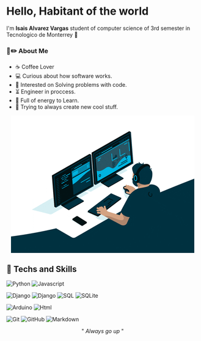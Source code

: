 # Hello, Habitant of the world


I'm **Isais Alvarez Vargas** student of computer science of 3rd semester in Tecnologico de Monterrey :ram:

### :notebook::pencil2: About Me 
* :coffee: Coffee Lover
* :computer: Curious about how software works.
* :mag_right: Interested on Solving problems with code.
* :hourglass_flowing_sand: Engineer in proccess.
* :battery: Full of energy to Learn.
* :pencil: Trying to always create new cool stuff.

<div align="center">
    <img src="docs/gifs/codegif.gif" alt="Code Gif" align="center">
</div>

## :wrench: Techs and Skills
![Python](https://img.shields.io/badge/-Python-lightgrey?logo=python)
![Javascript](https://img.shields.io/badge/-JavaScript-lightgrey?logo=javascript)

![Django](https://img.shields.io/badge/-Django-blue?logo=django)
![Django](https://img.shields.io/badge/-Flask-blue?logo=flask)
![SQL](https://img.shields.io/badge/-MySQL-lightgrey?logo=mysql)
![SQLite](https://img.shields.io/badge/-SQLite-lightgrey?logo=sqlite)


![Arduino](https://img.shields.io/badge/-Arduino-lightgrey?logo=arduino)
![Html](https://img.shields.io/badge/-HTML-lightgrey?logo=html5)

![Git](https://img.shields.io/badge/-Git-blue?logo=git)
![GitHub](https://img.shields.io/badge/-GitHub-blue?logo=github)
![Markdown](https://img.shields.io/badge/-Markdown-blue?logo=markdown)


<p align="center">
    " <em>Always go up</em> "
</p>



